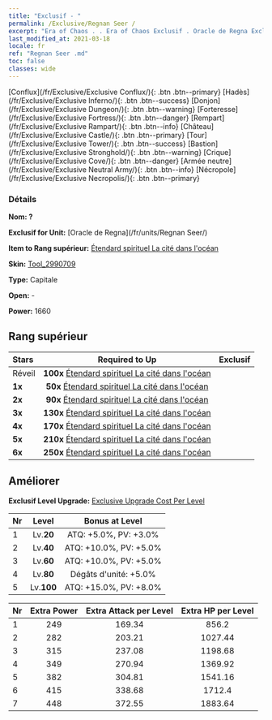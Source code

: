 ```yaml
---
title: "Exclusif - "
permalink: /Exclusive/Regnan Seer /
excerpt: "Era of Chaos . . Era of Chaos Exclusif . Oracle de Regna Exclusif."
last_modified_at: 2021-03-18
locale: fr
ref: "Regnan Seer .md"
toc: false
classes: wide
---
```

 [Conflux](/fr/Exclusive/Exclusive Conflux/){: .btn .btn--primary} [Hadès](/fr/Exclusive/Exclusive Inferno/){: .btn .btn--success} [Donjon](/fr/Exclusive/Exclusive Dungeon/){: .btn .btn--warning} [Forteresse](/fr/Exclusive/Exclusive Fortress/){: .btn .btn--danger} [Rempart](/fr/Exclusive/Exclusive Rampart/){: .btn .btn--info} [Château](/fr/Exclusive/Exclusive Castle/){: .btn .btn--primary} [Tour](/fr/Exclusive/Exclusive Tower/){: .btn .btn--success} [Bastion](/fr/Exclusive/Exclusive Stronghold/){: .btn .btn--warning} [Crique](/fr/Exclusive/Exclusive Cove/){: .btn .btn--danger} [Armée neutre](/fr/Exclusive/Exclusive Neutral Army/){: .btn .btn--info} [Nécropole](/fr/Exclusive/Exclusive Necropolis/){: .btn .btn--primary} 

### Détails
 **Nom: ?** 

 **Exclusif for Unit:** [Oracle de Regna](/fr/units/Regnan Seer/) 

 **Item to Rang supérieur:** [Étendard spirituel La cité dans l'océan](/fr/Items/con_1006/)

 **Skin:** [Tool_2990709](/fr/Items/con_674/)

 **Type:** Capitale

 **Open:** -

 **Power:** 1660

## Rang supérieur

  |     Stars    |  Required to Up | Exclusif |
  |:-------------|:---------------:|:---------------:|
  |  Réveil  | **100x** [Étendard spirituel La cité dans l'océan](/fr/Items/con_1006/) |  |
  | **1x** <i class="fas fa-star"/> | **50x** [Étendard spirituel La cité dans l'océan](/fr/Items/con_1006/) |  |
  | **2x** <i class="fas fa-star"/> | **90x** [Étendard spirituel La cité dans l'océan](/fr/Items/con_1006/) |  |
  | **3x** <i class="fas fa-star"/> | **130x** [Étendard spirituel La cité dans l'océan](/fr/Items/con_1006/) |  |
  | **4x** <i class="fas fa-star"/> | **170x** [Étendard spirituel La cité dans l'océan](/fr/Items/con_1006/) |  |
  | **5x** <i class="fas fa-star"/> | **210x** [Étendard spirituel La cité dans l'océan](/fr/Items/con_1006/) |  |
  | **6x** <i class="fas fa-star"/> | **250x** [Étendard spirituel La cité dans l'océan](/fr/Items/con_1006/) |  |


## Améliorer
 **Exclusif Level Upgrade:** [Exclusive Upgrade Cost Per Level](/Exclusive/ExclusiveUpgradeCostPerLevel/)

  |  Nr  |   Level  | Bonus at Level |
  |:-----|:--------:|:--------------:|
  | 1 | Lv.**20** | ATQ: +5.0%, PV: +3.0% |
  | 2 | Lv.**40** | ATQ: +10.0%, PV: +5.0% |
  | 3 | Lv.**60** | ATQ: +10.0%, PV: +5.0% |
  | 4 | Lv.**80** | Dégâts d'unité: +5.0% |
  | 5 | Lv.**100** | ATQ: +15.0%, PV: +8.0% |


  |  Nr  |  Extra Power | Extra Attack per Level | Extra HP per Level |
  |:-----|:--------:|:--------:|:--------:|
  | 1 | 249 | 169.34 | 856.2 |
  | 2 | 282 | 203.21 | 1027.44 |
  | 3 | 315 | 237.08 | 1198.68 |
  | 4 | 349 | 270.94 | 1369.92 |
  | 5 | 382 | 304.81 | 1541.16 |
  | 6 | 415 | 338.68 | 1712.4 |
  | 7 | 448 | 372.55 | 1883.64 |


